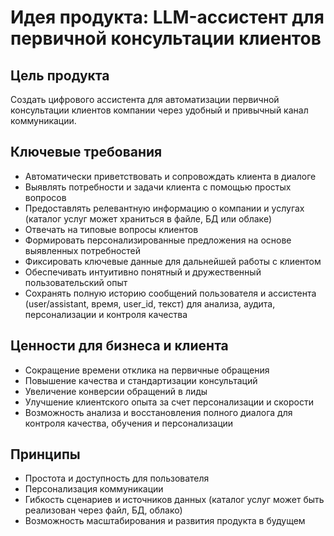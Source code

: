 # Идея продукта: LLM-ассистент для первичной консультации клиентов

## Цель продукта
Создать цифрового ассистента для автоматизации первичной консультации клиентов компании через удобный и привычный канал коммуникации.

## Ключевые требования
- Автоматически приветствовать и сопровождать клиента в диалоге
- Выявлять потребности и задачи клиента с помощью простых вопросов
- Предоставлять релевантную информацию о компании и услугах (каталог услуг может храниться в файле, БД или облаке)
- Отвечать на типовые вопросы клиентов
- Формировать персонализированные предложения на основе выявленных потребностей
- Фиксировать ключевые данные для дальнейшей работы с клиентом
- Обеспечивать интуитивно понятный и дружественный пользовательский опыт
- Сохранять полную историю сообщений пользователя и ассистента (user/assistant, время, user_id, текст) для анализа, аудита, персонализации и контроля качества

## Ценности для бизнеса и клиента
- Сокращение времени отклика на первичные обращения
- Повышение качества и стандартизации консультаций
- Увеличение конверсии обращений в лиды
- Улучшение клиентского опыта за счет персонализации и скорости
- Возможность анализа и восстановления полного диалога для контроля качества, обучения и персонализации

## Принципы
- Простота и доступность для пользователя
- Персонализация коммуникации
- Гибкость сценариев и источников данных (каталог услуг может быть реализован через файл, БД, облако)
- Возможность масштабирования и развития продукта в будущем 